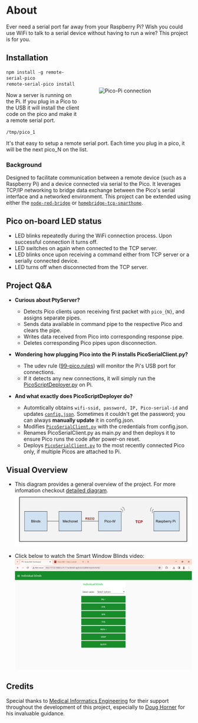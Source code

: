 # About
Ever need a serial port far away from your Raspberry Pi? Wish you could use WiFi to talk to a serial device without having to run a wire? This project is for you.

## Installation
<img src="./img/3.GIF" alt="Pico-Pi connection" width="40%" style="float:right; margin: 10%;"/>

```
npm install -g remote-serial-pico
remote-serial-pico install
```

Now a server is running on the Pi. If you plug in a Pico to the USB it will install the client code on the pico and make it a remote serial port.

`/tmp/pico_1`

It's that easy to setup a remote serial port. Each time you plug in a pico, it will be the next pico_N on the list.

### Background
Designed to facilitate communication between a remote device (such as a Raspberry Pi) and a device connected via serial to the Pico. It leverages TCP/IP networking to bridge data exchange between the Pico's serial interface and a networked environment. This project can be extended using either the [`node-red-bridge`](https://github.com/RajkumarGara/node-red-bridge) or [`homebridge-tcp-smarthome`](https://github.com/RajkumarGara/homebridge-tcp-smarthome).

## Pico on-board LED status
* LED blinks repeatedly during the WiFi connection process. Upon successful connection it turns off.
* LED switches on again when connected to the TCP server.
* LED blinks once upon receiving a command either from TCP server or a serially connected device.
* LED turns off when disconnected from the TCP server.

## Project Q&A
* **Curious about PtyServer?**
    * Detects Pico clients upon receiving first packet with `pico_{N}`, and assigns separate pipes.
    * Sends data available in command pipe to the respective Pico and clears the pipe.
    * Writes data received from Pico into corresponding response pipe.
    * Deletes corresponding Pico pipes upon disconnection.

* **Wondering how plugging Pico into the Pi installs PicoSerialClient.py?**
    * The udev rule ([99-pico.rules](./src/99-pico.rules)) will monitor the Pi's USB port for connections.
    * If it detects any new connections, it will simply run the [PicoScriptDeployer.py](./src/PicoScriptDeployer.py) on Pi.

* **And what exactly does PicoScriptDeployer do?**
    * Automtically obtains `wifi-ssid, password, IP, Pico-serial-id` and updates [`config.json`](./src/config.json). Sometimes it couldn't get the password; you can always **manually update** it in config.json.
    * Modifies [`PicoSerialClient.py`](./src/PicoSerialClient.py) with the credentials from config.json.
    * Renames PicoSerialClient.py as main.py and then deploys it to ensure Pico runs the code after power-on reset.
    * Deploys [`PicoSerialClient.py`](./src/PicoSerialClient.py) to the most recently connected Pico only, if multiple Picos are attached to Pi.

## Visual Overview
* This diagram provides a general overview of the project. For more infomation checkout [detailed diagram](img/2.jpg).
    ![block diagram](img/1.jpg)

* Click below to watch the Smart Window Blinds video:
    [![Watch the video](img/4.jpg)](https://youtu.be/M36LoMouvPg)

## Credits
Special thanks to [Medical Informatics Engineering](https://www.mieweb.com/) for their support throughout the development of this project, especially to [Doug Horner](https://github.com/horner) for his invaluable guidance.

